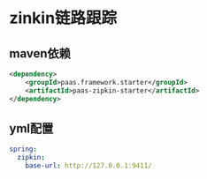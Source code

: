 # zinkin链路跟踪
## maven依赖
```xml
<dependency>
	<groupId>paas.framework.starter</groupId>
	<artifactId>paas-zipkin-starter</artifactId>
</dependency>
```
## yml配置
```yaml
spring:
  zipkin:
    base-url: http://127.0.0.1:9411/
```

